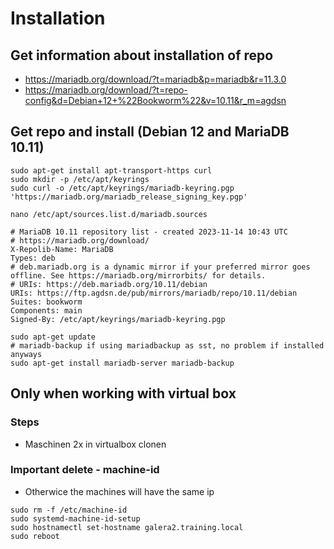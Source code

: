 # Installation

## Get information about installation of repo 

  * https://mariadb.org/download/?t=mariadb&p=mariadb&r=11.3.0
  * https://mariadb.org/download/?t=repo-config&d=Debian+12+%22Bookworm%22&v=10.11&r_m=agdsn


## Get repo and install (Debian 12 and MariaDB 10.11) 

```
sudo apt-get install apt-transport-https curl
sudo mkdir -p /etc/apt/keyrings
sudo curl -o /etc/apt/keyrings/mariadb-keyring.pgp 'https://mariadb.org/mariadb_release_signing_key.pgp'
```

```
nano /etc/apt/sources.list.d/mariadb.sources
```

```
# MariaDB 10.11 repository list - created 2023-11-14 10:43 UTC
# https://mariadb.org/download/
X-Repolib-Name: MariaDB
Types: deb
# deb.mariadb.org is a dynamic mirror if your preferred mirror goes offline. See https://mariadb.org/mirrorbits/ for details.
# URIs: https://deb.mariadb.org/10.11/debian
URIs: https://ftp.agdsn.de/pub/mirrors/mariadb/repo/10.11/debian
Suites: bookworm
Components: main
Signed-By: /etc/apt/keyrings/mariadb-keyring.pgp
```

```
sudo apt-get update
# mariadb-backup if using mariadbackup as sst, no problem if installed anyways 
sudo apt-get install mariadb-server mariadb-backup 
```

## Only when working with virtual box 

### Steps 

  * Maschinen 2x in virtualbox clonen 

###  Important delete -  machine-id 

  *  Otherwice the machines will have the same ip 

```
sudo rm -f /etc/machine-id 
sudo systemd-machine-id-setup
sudo hostnamectl set-hostname galera2.training.local
sudo reboot 
```

  
